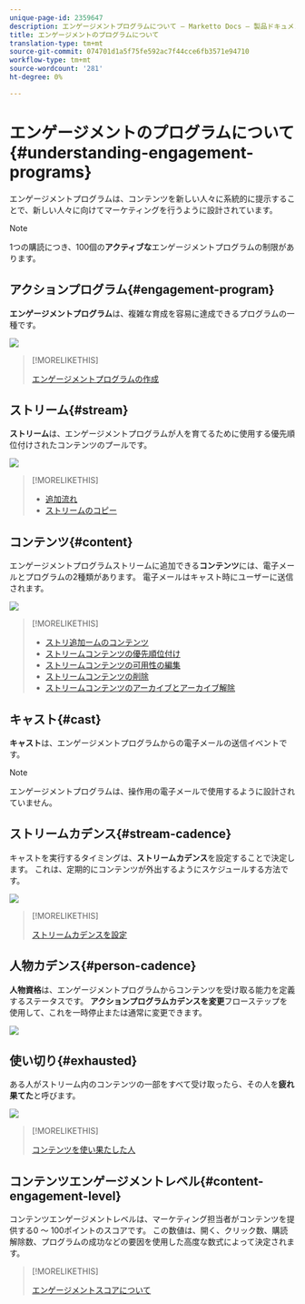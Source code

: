 ```yaml
---
unique-page-id: 2359647
description: エンゲージメントプログラムについて — Marketto Docs — 製品ドキュメント
title: エンゲージメントのプログラムについて
translation-type: tm+mt
source-git-commit: 074701d1a5f75fe592ac7f44cce6fb3571e94710
workflow-type: tm+mt
source-wordcount: '281'
ht-degree: 0%

---
```



# エンゲージメントのプログラムについて{#understanding-engagement-programs}

エンゲージメントプログラムは、コンテンツを新しい人々に系統的に提示することで、新しい人々に向けてマーケティングを行うように設計されています。

>[!NOTE]
>
>1つの購読につき、100個の&#x200B;**アクティブな**&#x200B;エンゲージメントプログラムの制限があります。

## アクションプログラム{#engagement-program}

**エンゲージメントプログラム**&#x200B;は、複雑な育成を容易に達成できるプログラムの一種です。

![](assets/image2014-9-15-15-3a24-3a57.png)

>[!MORELIKETHIS]
>
>[エンゲージメントプログラムの作成](/help/marketo/product-docs/email-marketing/drip-nurturing/creating-an-engagement-program/create-an-engagement-program.md)

## ストリーム{#stream}

**ストリーム**&#x200B;は、エンゲージメントプログラムが人を育てるために使用する優先順位付けされたコンテンツのプールです。

![](assets/image2014-9-15-15-3a25-3a4.png)

>[!MORELIKETHIS]
>
>* [追加流れ](/help/marketo/product-docs/email-marketing/drip-nurturing/creating-an-engagement-program/add-a-stream.md)
>* [ストリームのコピー](/help/marketo/product-docs/email-marketing/drip-nurturing/engagement-program-streams/clone-a-stream.md)


## コンテンツ{#content}

エンゲージメントプログラムストリームに追加できる&#x200B;**コンテンツ**&#x200B;には、電子メールとプログラムの2種類があります。 電子メールはキャスト時にユーザーに送信されます。

![](assets/image2014-9-15-15-3a25-3a18.png)

>[!MORELIKETHIS]
>
>* [ストリ追加ームのコンテンツ](/help/marketo/product-docs/email-marketing/drip-nurturing/creating-an-engagement-program/add-content-to-a-stream.md)
>* [ストリームコンテンツの優先順位付け](/help/marketo/product-docs/email-marketing/drip-nurturing/using-stream-content/prioritize-stream-content.md)
>* [ストリームコンテンツの可用性の編集](/help/marketo/product-docs/email-marketing/drip-nurturing/using-stream-content/edit-availability-of-stream-content.md)
>* [ストリームコンテンツの削除](/help/marketo/product-docs/email-marketing/drip-nurturing/using-stream-content/remove-stream-content.md)
>* [ストリームコンテンツのアーカイブとアーカイブ解除](/help/marketo/product-docs/email-marketing/drip-nurturing/using-stream-content/archive-and-unarchive-stream-content.md)


## キャスト{#cast}

**キャスト**&#x200B;は、エンゲージメントプログラムからの電子メールの送信イベントです。

>[!NOTE]
>
>エンゲージメントプログラムは、操作用の電子メールで使用するように設計されていません。

## ストリームカデンス{#stream-cadence}

キャストを実行するタイミングは、**ストリームカデンス**&#x200B;を設定することで決定します。 これは、定期的にコンテンツが外出するようにスケジュールする方法です。

![](assets/image2014-9-15-15-3a25-3a27.png)

>[!MORELIKETHIS]
>
>[ストリームカデンスを設定](/help/marketo/product-docs/email-marketing/drip-nurturing/engagement-program-streams/set-stream-cadence.md)

## 人物カデンス{#person-cadence}

**人物資格**&#x200B;は、エンゲージメントプログラムからコンテンツを受け取る能力を定義するステータスです。 **アクションプログラムカデンスを変更**&#x200B;フローステップを使用して、これを一時停止または通常に変更できます。

![](assets/image2014-9-15-15-3a25-3a55.png)

## 使い切り{#exhausted}

ある人がストリーム内のコンテンツの一部をすべて受け取ったら、その人を&#x200B;**疲れ果てた**&#x200B;と呼びます。

![](assets/image2014-9-15-15-3a26-3a5.png)

>[!MORELIKETHIS]
>
>[コンテンツを使い果たした人](/help/marketo/product-docs/email-marketing/drip-nurturing/using-engagement-programs/people-who-have-exhausted-content.md)

## コンテンツエンゲージメントレベル{#content-engagement-level}

コンテンツエンゲージメントレベルは、マーケティング担当者がコンテンツを提供する0 ～ 100ポイントのスコアです。 この数値は、開く、クリック数、購読解除数、プログラムの成功などの要因を使用した高度な数式によって決定されます。

>[!MORELIKETHIS]
>
>[エンゲージメントスコアについて](/help/marketo/product-docs/email-marketing/drip-nurturing/reports-and-notifications/understanding-the-engagement-score.md)
